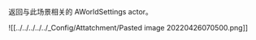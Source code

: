 返回与此场景相关的 AWorldSettings actor。


![[../../../../../_Config/Attatchment/Pasted image 20220426070500.png]]